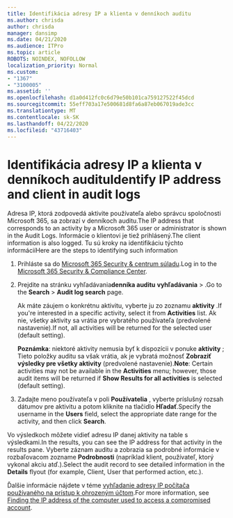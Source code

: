 ```yaml
---
title: Identifikácia adresy IP a klienta v denníkoch auditu
ms.author: chrisda
author: chrisda
manager: dansimp
ms.date: 04/21/2020
ms.audience: ITPro
ms.topic: article
ROBOTS: NOINDEX, NOFOLLOW
localization_priority: Normal
ms.custom:
- "1367"
- "3100005"
ms.assetid: ''
ms.openlocfilehash: d1a0d412fc0c6d79e50b101ca759127522f45dcd
ms.sourcegitcommit: 55eff703a17e500681d8fa6a87eb067019ade3cc
ms.translationtype: MT
ms.contentlocale: sk-SK
ms.lasthandoff: 04/22/2020
ms.locfileid: "43716403"
---
```

# <a name="identify-ip-address-and-client-in-audit-logs"></a><span data-ttu-id="bbb40-102">Identifikácia adresy IP a klienta v denníkoch auditu</span><span class="sxs-lookup"><span data-stu-id="bbb40-102">Identify IP address and client in audit logs</span></span>

<span data-ttu-id="bbb40-103">Adresa IP, ktorá zodpovedá aktivite používateľa alebo správcu spoločnosti Microsoft 365, sa zobrazí v denníkoch auditu.</span><span class="sxs-lookup"><span data-stu-id="bbb40-103">The IP address that corresponds to an activity by a Microsoft 365 user or administrator is shown in the Audit Logs.</span></span> <span data-ttu-id="bbb40-104">Informácie o klientovi je tiež prihlásený.</span><span class="sxs-lookup"><span data-stu-id="bbb40-104">The client information is also logged.</span></span> <span data-ttu-id="bbb40-105">Tu sú kroky na identifikáciu týchto informácií</span><span class="sxs-lookup"><span data-stu-id="bbb40-105">Here are the steps to identifying such information</span></span>

1. <span data-ttu-id="bbb40-106">Prihláste sa do [Microsoft 365 Security & centrum súladu](https://protection.office.com/).</span><span class="sxs-lookup"><span data-stu-id="bbb40-106">Log in to the [Microsoft 365 Security & Compliance Center](https://protection.office.com/).</span></span>

2. <span data-ttu-id="bbb40-107">Prejdite na stránku vyhľadávania**denníka auditu** **vyhľadávania** > .</span><span class="sxs-lookup"><span data-stu-id="bbb40-107">Go to the **Search** > **Audit log search** page.</span></span>

   <span data-ttu-id="bbb40-108">Ak máte záujem o konkrétnu aktivitu, vyberte ju zo zoznamu **aktivity** .</span><span class="sxs-lookup"><span data-stu-id="bbb40-108">If you're interested in a specific activity, select it from **Activities** list.</span></span> <span data-ttu-id="bbb40-109">Ak nie, všetky aktivity sa vrátia pre vybratého používateľa (predvolené nastavenie).</span><span class="sxs-lookup"><span data-stu-id="bbb40-109">If not, all activities will be returned for the selected user (default setting).</span></span>

   <span data-ttu-id="bbb40-110">**Poznámka**: niektoré aktivity nemusia byť k dispozícii v ponuke **aktivity** ; Tieto položky auditu sa však vrátia, ak je vybratá možnosť **Zobraziť výsledky pre všetky aktivity** (predvolené nastavenie).</span><span class="sxs-lookup"><span data-stu-id="bbb40-110">**Note**: Certain activities may not be available in the **Activities** menu; however, those audit items will be returned if **Show Results for all activities** is selected (default setting).</span></span>

3. <span data-ttu-id="bbb40-111">Zadajte meno používateľa v poli **Používatelia** , vyberte príslušný rozsah dátumov pre aktivitu a potom kliknite na tlačidlo **Hľadať**.</span><span class="sxs-lookup"><span data-stu-id="bbb40-111">Specify the username in the **Users** field, select the appropriate date range for the activity, and then click **Search**.</span></span>

<span data-ttu-id="bbb40-112">Vo výsledkoch môžete vidieť adresu IP danej aktivity na table s výsledkami.</span><span class="sxs-lookup"><span data-stu-id="bbb40-112">In the results, you can see the IP address for that activity in the results pane.</span></span> <span data-ttu-id="bbb40-113">Vyberte záznam auditu a zobrazia sa podrobné informácie v rozbaľovacom zozname **Podrobnosti** (napríklad klient, používateľ, ktorý vykonal akciu atď.).</span><span class="sxs-lookup"><span data-stu-id="bbb40-113">Select the audit record to see detailed information in the **Details** flyout (for example, Client, User that performed action, etc.).</span></span>

<span data-ttu-id="bbb40-114">Ďalšie informácie nájdete v téme [vyhľadanie adresy IP počítača používaného na prístup k ohrozeným účtom](https://docs.microsoft.com/office365/securitycompliance/auditing-troubleshooting-scenarios#finding-the-ip-address-of-the-computer-used-to-access-a-compromised-account).</span><span class="sxs-lookup"><span data-stu-id="bbb40-114">For more information, see [Finding the IP address of the computer used to access a compromised account](https://docs.microsoft.com/office365/securitycompliance/auditing-troubleshooting-scenarios#finding-the-ip-address-of-the-computer-used-to-access-a-compromised-account).</span></span>
